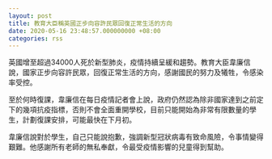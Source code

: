 ```yaml
---
layout: post
title: 教育大臣稱英國正步向容許民眾回復正常生活的方向
date: 2020-05-16 23:48:57.000000000 +08:00
categories: rss
---
```


英國增至超過34000人死於新型肺炎，疫情持續呈緩和趨勢。教育大臣韋廉信說，國家正步向容許民眾，回復正常生活的方向，感謝國民的努力及犧牲，令感染率受控。

至於何時復課，韋廉信在每日疫情記者會上說，政府仍然認為除非國家達到之前定下的幾項抗疫指標，否則不會全面重開學校，目前只能開始為非常有限數量的學生，計劃復課安排，可能最快在下月初。

韋廉信說對於學生，自己只能說抱歉，強調新型冠狀病毒有致命風險，令事情變得艱難。他感謝所有老師的無私奉獻，令最受疫情影響的兒童得到幫助。
